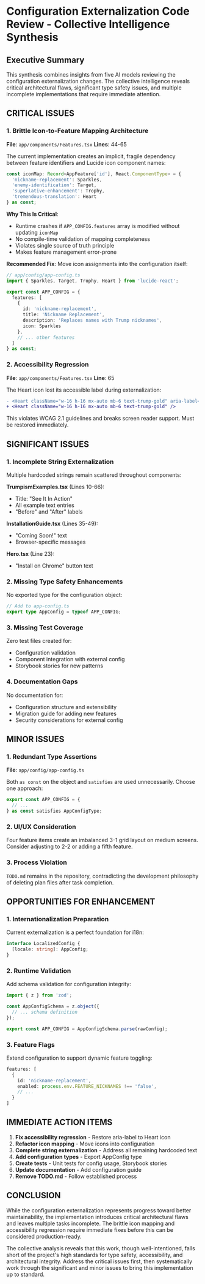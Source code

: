 # Configuration Externalization Code Review - Collective Intelligence Synthesis

## Executive Summary
This synthesis combines insights from five AI models reviewing the configuration externalization changes. The collective intelligence reveals critical architectural flaws, significant type safety issues, and multiple incomplete implementations that require immediate attention.

## CRITICAL ISSUES

### 1. Brittle Icon-to-Feature Mapping Architecture
**File**: `app/components/Features.tsx`
**Lines**: 44-65

The current implementation creates an implicit, fragile dependency between feature identifiers and Lucide icon component names:

```typescript
const iconMap: Record<AppFeature['id'], React.ComponentType> = {
  'nickname-replacement': Sparkles,
  'enemy-identification': Target,
  'superlative-enhancement': Trophy,
  'tremendous-translation': Heart
} as const;
```

**Why This Is Critical**:
- Runtime crashes if `APP_CONFIG.features` array is modified without updating `iconMap`
- No compile-time validation of mapping completeness
- Violates single source of truth principle
- Makes feature management error-prone

**Recommended Fix**:
Move icon assignments into the configuration itself:

```typescript
// app/config/app-config.ts
import { Sparkles, Target, Trophy, Heart } from 'lucide-react';

export const APP_CONFIG = {
  features: [
    { 
      id: 'nickname-replacement',
      title: 'Nickname Replacement',
      description: 'Replaces names with Trump nicknames',
      icon: Sparkles
    },
    // ... other features
  ]
} as const;
```

### 2. Accessibility Regression
**File**: `app/components/Features.tsx`
**Line**: 65

The Heart icon lost its accessible label during externalization:

```diff
- <Heart className="w-16 h-16 mx-auto mb-6 text-trump-gold" aria-label="heart" />
+ <Heart className="w-16 h-16 mx-auto mb-6 text-trump-gold" />
```

This violates WCAG 2.1 guidelines and breaks screen reader support. Must be restored immediately.

## SIGNIFICANT ISSUES

### 1. Incomplete String Externalization
Multiple hardcoded strings remain scattered throughout components:

**TrumpismExamples.tsx** (Lines 10-66):
- Title: "See It In Action"
- All example text entries
- "Before" and "After" labels

**InstallationGuide.tsx** (Lines 35-49):
- "Coming Soon!" text
- Browser-specific messages

**Hero.tsx** (Line 23):
- "Install on Chrome" button text

### 2. Missing Type Safety Enhancements
No exported type for the configuration object:

```typescript
// Add to app-config.ts
export type AppConfig = typeof APP_CONFIG;
```

### 3. Missing Test Coverage
Zero test files created for:
- Configuration validation
- Component integration with external config
- Storybook stories for new patterns

### 4. Documentation Gaps
No documentation for:
- Configuration structure and extensibility
- Migration guide for adding new features
- Security considerations for external config

## MINOR ISSUES

### 1. Redundant Type Assertions
**File**: `app/config/app-config.ts`

Both `as const` on the object and `satisfies` are used unnecessarily. Choose one approach:

```typescript
export const APP_CONFIG = {
  // ...
} as const satisfies AppConfigType;
```

### 2. UI/UX Consideration
Four feature items create an imbalanced 3-1 grid layout on medium screens. Consider adjusting to 2-2 or adding a fifth feature.

### 3. Process Violation
`TODO.md` remains in the repository, contradicting the development philosophy of deleting plan files after task completion.

## OPPORTUNITIES FOR ENHANCEMENT

### 1. Internationalization Preparation
Current externalization is a perfect foundation for i18n:

```typescript
interface LocalizedConfig {
  [locale: string]: AppConfig;
}
```

### 2. Runtime Validation
Add schema validation for configuration integrity:

```typescript
import { z } from 'zod';

const AppConfigSchema = z.object({
  // ... schema definition
});

export const APP_CONFIG = AppConfigSchema.parse(rawConfig);
```

### 3. Feature Flags
Extend configuration to support dynamic feature toggling:

```typescript
features: [
  {
    id: 'nickname-replacement',
    enabled: process.env.FEATURE_NICKNAMES !== 'false',
    // ...
  }
]
```

## IMMEDIATE ACTION ITEMS

1. **Fix accessibility regression** - Restore aria-label to Heart icon
2. **Refactor icon mapping** - Move icons into configuration
3. **Complete string externalization** - Address all remaining hardcoded text
4. **Add configuration types** - Export AppConfig type
5. **Create tests** - Unit tests for config usage, Storybook stories
6. **Update documentation** - Add configuration guide
7. **Remove TODO.md** - Follow established process

## CONCLUSION

While the configuration externalization represents progress toward better maintainability, the implementation introduces critical architectural flaws and leaves multiple tasks incomplete. The brittle icon mapping and accessibility regression require immediate fixes before this can be considered production-ready.

The collective analysis reveals that this work, though well-intentioned, falls short of the project's high standards for type safety, accessibility, and architectural integrity. Address the critical issues first, then systematically work through the significant and minor issues to bring this implementation up to standard.